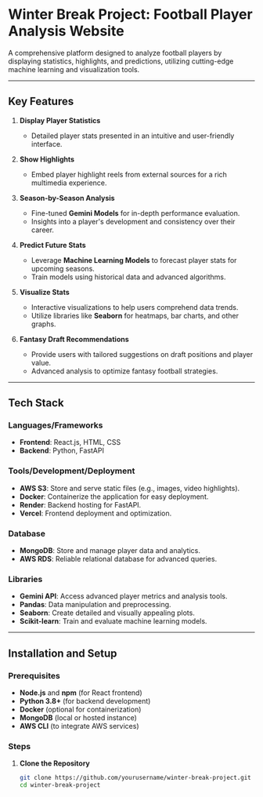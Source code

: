 # Winter Break Project: Football Player Analysis Website

A comprehensive platform designed to analyze football players by displaying statistics, highlights, and predictions, utilizing cutting-edge machine learning and visualization tools.

---

## Key Features

1. **Display Player Statistics**
   - Detailed player stats presented in an intuitive and user-friendly interface.

2. **Show Highlights**
   - Embed player highlight reels from external sources for a rich multimedia experience.

3. **Season-by-Season Analysis**
   - Fine-tuned **Gemini Models** for in-depth performance evaluation.
   - Insights into a player's development and consistency over their career.

4. **Predict Future Stats**
   - Leverage **Machine Learning Models** to forecast player stats for upcoming seasons.
   - Train models using historical data and advanced algorithms.

5. **Visualize Stats**
   - Interactive visualizations to help users comprehend data trends.
   - Utilize libraries like **Seaborn** for heatmaps, bar charts, and other graphs.

6. **Fantasy Draft Recommendations**
   - Provide users with tailored suggestions on draft positions and player value.
   - Advanced analysis to optimize fantasy football strategies.

---

## Tech Stack

### Languages/Frameworks
- **Frontend**: React.js, HTML, CSS
- **Backend**: Python, FastAPI

### Tools/Development/Deployment
- **AWS S3**: Store and serve static files (e.g., images, video highlights).
- **Docker**: Containerize the application for easy deployment.
- **Render**: Backend hosting for FastAPI.
- **Vercel**: Frontend deployment and optimization.

### Database
- **MongoDB**: Store and manage player data and analytics.
- **AWS RDS**: Reliable relational database for advanced queries.

### Libraries
- **Gemini API**: Access advanced player metrics and analysis tools.
- **Pandas**: Data manipulation and preprocessing.
- **Seaborn**: Create detailed and visually appealing plots.
- **Scikit-learn**: Train and evaluate machine learning models.

---

## Installation and Setup

### Prerequisites
- **Node.js** and **npm** (for React frontend)
- **Python 3.8+** (for backend development)
- **Docker** (optional for containerization)
- **MongoDB** (local or hosted instance)
- **AWS CLI** (to integrate AWS services)

### Steps

1. **Clone the Repository**
   ```bash
   git clone https://github.com/yourusername/winter-break-project.git
   cd winter-break-project

